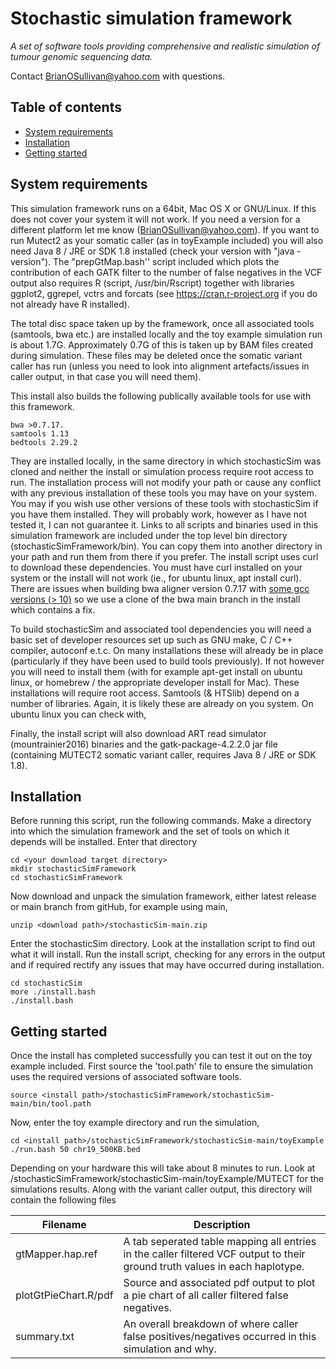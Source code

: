 # Stochastic simulation framework<!-- omit in toc -->

*A set of software tools providing comprehensive and realistic simulation of tumour genomic sequencing data.*

Contact BrianOSullivan@yahoo.com with questions.

## Table of contents<!-- omit in toc -->
- [System requirements](#system-requirements)
- [Installation](#installation)
- [Getting started](#getting-started)

## System requirements

This simulation framework runs on a 64bit, Mac OS X or GNU/Linux. If this does not cover your system it will not work. If you need a version for a different platform let me know (BrianOSullivan@yahoo.com). If you want to run Mutect2 as your somatic caller (as in toyExample included) you will also need Java 8 / JRE or SDK 1.8 installed (check your version with "java -version"). The "prepGtMap.bash'' script included which plots the contribution of each GATK filter to the number of false negatives in the VCF output also requires R (script, /usr/bin/Rscript) together with libraries ggplot2, ggrepel, vctrs and forcats (see https://cran.r-project.org if you do not already have R installed).

The total disc space taken up by the framework, once all associated tools (samtools, bwa etc.) are installed locally and the toy example simulation run is about 1.7G. Approximately 0.7G of this is taken up by BAM files created during simulation. These files may be deleted once the somatic variant caller has run (unless you need to look into alignment artefacts/issues in caller output, in that case you will need them).

This install also builds the following publically available tools for use with this framework.

    bwa >0.7.17.
    samtools 1.13
    bedtools 2.29.2

They are installed locally, in the same directory in which stochasticSim was cloned and neither the install or simulation process require root access to run. The installation process will not modify your path or cause any conflict with any previous installation of these tools you may have on your system. You may if you wish use other versions of these tools with stochasticSim if you have them installed. They will probably work, however as I have not tested it, I can not guarantee it. Links to all scripts and binaries used in this simulation framework are included under the top level bin directory (stochasticSimFramework/bin). You can copy them into another directory in your path and run them from there if you prefer. The install script uses curl to download these dependencies. You must have curl installed on your system or the install will not work (ie., for ubuntu linux, apt install curl). There are issues when building bwa aligner version 0.7.17 with [some gcc versions (> 10)](https://github.com/lh3/bwa/pull/385) so we use a clone of the bwa main branch in the install which contains a fix.

To build stochasticSim and associated tool dependencies you will need a basic set of developer resources set up such as GNU make, C / C++ compiler, autoconf e.t.c. On many installations these will already be in place (particularly if they have been used to build tools previously). If not however you will need to install them (with for example apt-get install on ubuntu linux, or homebrew / the appropriate developer install for Mac). These installations will require root access. Samtools (& HTSlib) depend on a number of libraries. Again, it is likely these are already on you system. On ubuntu linux you can check with,



Finally, the install script will also download ART read simulator (mountrainier2016) binaries and the gatk-package-4.2.2.0 jar file (containing MUTECT2 somatic variant caller, requires Java 8 / JRE or SDK 1.8).



## Installation

Before running this script, run the following commands.
Make a directory into which the simulation framework and the set of tools on which it depends will be installed. Enter that directory
```
cd <your download target directory>
mkdir stochasticSimFramework
cd stochasticSimFramework
```

Now download and unpack the simulation framework, either latest release or main branch from gitHub, for example using main,
```
unzip <download path>/stochasticSim-main.zip
```

Enter the stochasticSim directory. Look at the installation script to find out what it will install.
Run the install script, checking for any errors in the output and if required rectify any issues that may have occurred during installation.
```
cd stochasticSim
more ./install.bash
./install.bash
```

## Getting started
Once the install has completed successfully you can test it out on the toy example included.
First source the 'tool.path' file to ensure the simulation uses
the required versions of associated software tools.
```
source <install path>/stochasticSimFramework/stochasticSim-main/bin/tool.path
```
Now, enter the toy example directory and run the simulation,
```
cd <install path>/stochasticSimFramework/stochasticSim-main/toyExample
./run.bash 50 chr19_500KB.bed
```
Depending on your hardware this will take about 8 minutes to run.
Look at <install path>/stochasticSimFramework/stochasticSim-main/toyExample/MUTECT for the simulations results.
Along with the variant caller output, this directory will contain the following files

| Filename | Description |
| --- | --- |
| gtMapper.hap.ref | A tab seperated table mapping all entries in the caller filtered VCF output to their ground truth values in each haplotype. |
| plotGtPieChart.R/pdf | Source and associated pdf output to plot a pie chart of all caller filtered false negatives. |
| summary.txt | An overall breakdown of where caller false positives/negatives occurred in this simulation and why. |

